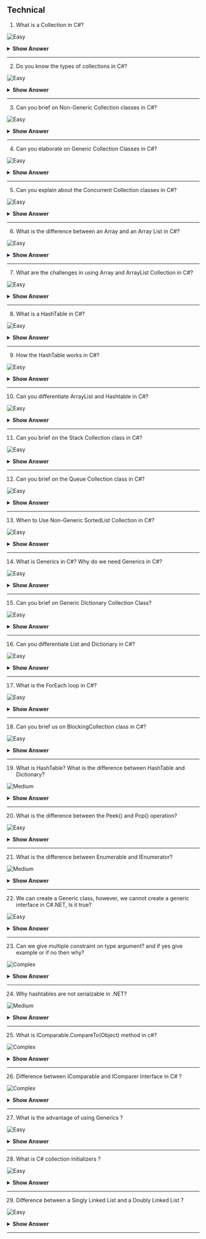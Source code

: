 ## Technical

1. What is a Collection in C#?

![Easy](https://github.com/revaturelabs/interviewquestions/blob/dev/ComplexityTags/simple%20(2).svg)

<details> <summary> <b> Show Answer </b> </summary>

<blockquote> 
    
- The Collections in C# are a set of predefined classes that are present in the `System.Collections` namespace that provides greater capabilities and functionalities.
- The collections in C# are classes that represent a group of objects. With the help of C# Collections, we can perform different types of operations on objects such as Store, Update, Delete, Retrieve, Search, and Sort objects, etc. 
- All the data structure work can be performed by collections in C#. 

</blockquote>

</details>

---

2. Do you know the types of collections in C#?

![Easy](https://github.com/revaturelabs/interviewquestions/blob/dev/ComplexityTags/simple%20(2).svg)

<details> <summary> <b> Show Answer </b> </summary>

<blockquote> 

There are 3 ways to work with collections. The three namespaces are,

- `System.Collections` classes.
- `System.Collections.Generic` classes.
- `System.Collections.Concurrent` classes.

</blockquote>

</details>

---

3. Can you brief on Non-Generic Collection classes in C#?

![Easy](https://github.com/revaturelabs/interviewquestions/blob/dev/ComplexityTags/simple%20(2).svg)

<details> <summary> <b> Show Answer </b> </summary>

<blockquote> 

The Non-Generic collection classes in C# are defined under `System.Collections`classes which operate on objects, and hence can handle any type of data, but not in a safe-type manner. The `System.Collections` namespace contains the following classes:

**ArrayList**: It Implements the `System.Collections.IList` interface using an array whose size is dynamically increased as required.

**Stack**: It represents a simple last-in-first-out (LIFO) non-generic collection of objects.

**Queue**: It represents a first-in, first-out collection of objects.

**HashTable**: It represents a collection of key/value pairs that are organized based on the hash code of the key.

**SortedList**:  It represents a collection of key/value pairs that are sorted by the keys and are accessible by key and by index.

</blockquote>

</details>

---

4. Can you elaborate on Generic Collection Classes in C#?

![Easy](https://github.com/revaturelabs/interviewquestions/blob/dev/ComplexityTags/simple%20(2).svg)

<details> <summary> <b> Show Answer </b> </summary>

<blockquote> 

It provides a generic implementation of standard data structures like linked lists, stacks, queues, and dictionaries. These collection classes are type-safe because they are generic means only those items that are type-compatible with the type of the collection can be stored in a generic collection; it eliminates accidental type mismatches. The `System.Collections.Generic` namespace has the following classes:

`List<T>`: It represents a strongly typed list of objects that can be accessed by index. Provides methods to search, sort, and manipulate lists.

`Stack<T>`: It represents a variable size last-in-first-out (LIFO) collection of instances of the same specified type.

`Queue<T>`: It represents a first-in, first-out collection of objects.

`HashSet<T>`: It represents a set of values. It removes duplicate elements from the collection.

`Dictionary<TKey, TValue>`: It represents a collection of keys and values.

`SortedList<TKey, TValue>`: It represents a collection of key/value pairs that are sorted by key based on the associated `System.Collections.Generic.IComparer` implementation.

`SortedSet<T>`: It represents a collection of objects that are maintained in sorted order.

`SortedDictionary<TKey, TValue>`: It represents a collection of key/value pairs that are sorted on the key.

`LinkedList<T>`: It represents a doubly linked list.

</blockquote>

</details>

---

5. Can you explain about the Concurrent Collection classes in C#?

![Easy](https://github.com/revaturelabs/interviewquestions/blob/dev/ComplexityTags/simple%20(2).svg)

<details> <summary> <b> Show Answer </b> </summary>

<blockquote> 

It provides various threads-safe collection classes that are used in place of the corresponding types in the `System.Collections` and `System.Collections.Generic` namespaces, when multiple threads are accessing the collection simultaneously. The `System.Collections.Concurrent` namespace provides classes for thread-safe operations. Now multiple threads will not create problems for accessing the collection items. The `System.Collections.Concurrent` namespace has the following classes:

`BlockingCollection<T>`: It provides blocking and bounding capabilities for thread-safe collections that implement `System.Collections.Concurrent.IProducerConsumerCollection`.

`ConcurrentBag<T>`: It represents a thread-safe, unordered collection of objects.

`ConcurrentStack<T>`: It represents a thread-safe last-in-first-out (LIFO) collection.

`ConcurrentQueue<T>`: It represents a thread-safe first-in-first-out (FIFO) collection.

`ConcurrentDictionary<TKey, TValue>`: It represents a thread-safe collection of key/value pairs that can be accessed by multiple threads concurrently.

</blockquote>

</details>

---

6. What is the difference between an Array and an Array List in C#?

![Easy](https://github.com/revaturelabs/interviewquestions/blob/dev/ComplexityTags/simple%20(2).svg)

<details> <summary> <b> Show Answer </b> </summary>

<blockquote> 

- The ArrayList collection in C# is very much like the Arrays data type. The major difference between them is the **dynamic nature** of the non-generic collection ArrayList. 
- For arrays, we need to define the size i.e. the number of elements that the array can hold at the time of array declaration. But in the case of the ArrayList collection in C#, this does not need to be done beforehand. Elements can be added or removed from the Array List collection at any point in time.

</blockquote>

</details>

---

7. What are the challenges in using Array and ArrayList Collection in C#? 

![Easy](https://github.com/revaturelabs/interviewquestions/blob/dev/ComplexityTags/simple%20(2).svg)

<details> <summary> <b> Show Answer </b> </summary>

<blockquote> 

In the case of Array and ArrayList in C#, we access the elements from the collection using the index position. The index position of the elements starts from zero (0) to the number of elements – 1. But it is very difficult to remember the index position of the element to access the values.

**For example**, let us say we have an employee array that contains the name, address, mobile, dept no, email id, employee id, salary, location, etc. Now if we need to know the email id or dept number of the employee then it is very difficult to use the index position.

</blockquote>

</details>

---

8. What is a HashTable in C#?

![Easy](https://github.com/revaturelabs/interviewquestions/blob/dev/ComplexityTags/simple%20(2).svg)

<details> <summary> <b> Show Answer </b> </summary>

<blockquote> 

The Hashtable in C# is a Non-Generic Collection that stores the element in the form of “Key-Value Pairs”. The data in the Hashtable are organized based on the hash code of the key. The key can be of any data type. Once we created the Hashtable collection, then we can access the elements by using the keys. The Hashtable class comes under the `System.Collections` namespace.

The Hashtable computes a hash code for each key. Then it uses that hash code to look up the elements very quickly which increases the performance of the application.

</blockquote>

</details>

---

9. How the HashTable works in C#?

![Easy](https://github.com/revaturelabs/interviewquestions/blob/dev/ComplexityTags/simple%20(2).svg)

<details> <summary> <b> Show Answer </b> </summary>

<blockquote> 

When we add elements to a hashtable like string, int, or complex types, then it converts the key data which can be a string, integer, numeric, or anything in the world into simple hash integer values so that lookup can be easy. Once the conversion is done, then the data will be added to the hashtable. collection.

**Note**: The performance of the hashtable is less as compared to the ArrayList because of this key conversion (converting the key to an integer hashcode).

</blockquote>

</details>

---

10. Can you differentiate ArrayList and Hashtable in C#?

![Easy](https://github.com/revaturelabs/interviewquestions/blob/dev/ComplexityTags/simple%20(2).svg)

<details> <summary> <b> Show Answer </b> </summary>

<blockquote> 

**Lookup**: ArrayList can be only looked up via the index number which is generated internally. Hashtable can be looked up by a custom-defined key.
**Performance**: ArrayList is faster than hashtable because of extra tasks performed in hashtables i.e., hashing.
**Scenario**: If you want a key lookup use hashtable. If you just want to add and browser through a collection, then use ArrayList.

</blockquote>

</details>

---

11. Can you brief on the Stack Collection class in C#?

![Easy](https://github.com/revaturelabs/interviewquestions/blob/dev/ComplexityTags/simple%20(2).svg)

<details> <summary> <b> Show Answer </b> </summary>

<blockquote> 

- In C#, stacks are used to store a collection of objects in a LIFO (Last in, First out) style, i.e., the element which added last will come out first.
-By using the `Push()` method, we can add elements to a stack.
- The `Pop()` method will remove and return the topmost element from the stack.
- The `Peek()` method will return the last (top-most) inserted element of the stack, and it won’t delete the element from the stack.
- The capacity of a Stack is the number of elements the Stack can hold. As we add elements to a Stack, the capacity of the stack is automatically increased.
- The Stack Collection in C# allows both null and duplicate values.

</blockquote>

</details>

---

12. Can you brief on the Queue Collection class in C#?

![Easy](https://github.com/revaturelabs/interviewquestions/blob/dev/ComplexityTags/simple%20(2).svg)

<details> <summary> <b> Show Answer </b> </summary>

<blockquote> 

- In C#, Queues are used to store a collection of objects in a FIFO (First in, First out) style, i.e., the element which is added first will remove first.
- By using the `Enqueue()` method, we can add elements at the end of the queue.
- The `Dequeue()` method will remove and return the first element from the queue.
- The queue `Peek()` method will always return the first element of the queue, and it won’t delete elements from the queue.

</blockquote>

</details>

---

13. When to Use Non-Generic SortedList Collection in C#?

![Easy](https://github.com/revaturelabs/interviewquestions/blob/dev/ComplexityTags/simple%20(2).svg)

<details> <summary> <b> Show Answer </b> </summary>

<blockquote> 

- The Non-Generic SortedList Collection is a powerful tool for performing quick manipulation of key-value data in an orderly manner. But there are certain scenarios where this class may not be suitable. For example, by its nature, a SortedList must always be sorted. 
- Therefore, whenever we add a new key-value pair to the list or remove a key-value pair from the SortedList, then it must sort itself to ensure that all elements are in the right order. This becomes more expensive as we increase the number of elements in our SortedList.

**Note:** We should only use SortedList when we want to handle smaller collections that need to be sorted at all times.

</blockquote>

</details>

---

14. What is Generics in C#? Why do we need Generics in C#?

![Easy](https://github.com/revaturelabs/interviewquestions/blob/dev/ComplexityTags/simple%20(2).svg)

<details> <summary> <b> Show Answer </b> </summary>

<blockquote> 

- The Generics allow us to define classes and methods which are decoupled from the data type otherwise we can also say that the Generics allow us to create classes using angular brackets specifying the data type of its members. At compilation time, these angular brackets are going to be replaced with some specific data types. In C#, the Generics can be applied to:

- Interface
- Abstract class
- Class
- Method
- Static method
- Property
- Event
- Delegates

</blockquote>

</details>

---

15. Can you brief on Generic Dictionary Collection Class?

![Easy](https://github.com/revaturelabs/interviewquestions/blob/dev/ComplexityTags/simple%20(2).svg)

<details> <summary> <b> Show Answer </b> </summary>

<blockquote> 

- A dictionary is a collection of key-value pairs.
- The Dictionary Generic Collection class is present in System.Collections.Generic namespace.
- When creating a dictionary, we need to specify the type for the key as well as the type for the value.
- The fastest way to find a value in a dictionary is by using the keys.
- Keys in a dictionary must be unique.

</blockquote>

</details>

---

16. Can you differentiate List and Dictionary in C#?

![Easy](https://github.com/revaturelabs/interviewquestions/blob/dev/ComplexityTags/simple%20(2).svg)

<details> <summary> <b> Show Answer </b> </summary>

<blockquote> 

- Both lists and dictionaries belong to Generics collections that are used to store collections of data.
- Both Dictionary `<TKey, TValue>` and List `<T>` are similar both have random access data structures on top of the .NET framework. 
- The Dictionary is based on a hash table which means it uses a hash lookup, which is an efficient algorithm to look up things, on the other hand, a list, has to go and check element by element until it finds the result from the beginning.
- When comparing with the List data structure, the dictionary always has a fixed lookup time.

</blockquote>

</details>

---

17. What is the ForEach loop in C#?

![Easy](https://github.com/revaturelabs/interviewquestions/blob/dev/ComplexityTags/simple%20(2).svg)

<details> <summary> <b> Show Answer </b> </summary>

<blockquote> 

- The foreach loop in C# is used to iterate over the elements of a collection. Here, the collection may be an array or a list or a dictionary, etc. As per the name i.e. foreach, it executes the loop body for each element present in the array or collection.

- In C#, the foreach loop iterates collection types such as Array, ArrayList, List, Hashtable, Dictionary, etc. It can be used with any type that implements the `IEnumerable` interface.

**Syntax**:

```C#
foreach(datatype var_name in collection_variable)
{
    //statements
}
```

</blockquote>

</details>

---

18. Can you brief us on BlockingCollection class in C#?

![Easy](https://github.com/revaturelabs/interviewquestions/blob/dev/ComplexityTags/simple%20(2).svg)

<details> <summary> <b> Show Answer </b> </summary>

<blockquote> 

`BlockingCollection<T>` is a thread-safe collection class that provides the following features:

- An implementation of the Producer-Consumer pattern.
- Concurrent adding and taking of items from multiple threads.
- Optional maximum capacity.
- Insertion and removal operations block when the collection is empty or full.
- Insertion and removal “try” operations that do not block or that block up to a specified period.
- Encapsulates any collection type that implements `IProducerConsumerCollection<T>`

</blockquote>

</details>

---
    
19. What is HashTable? What is the difference between HashTable and Dictionary?

![Medium](https://github.com/revaturelabs/interviewquestions/blob/dev/ComplexityTags/Medium%20(2).svg)

<details> <summary> <b> Show Answer </b> </summary>

<blockquote> 

 The Hashtable in C# is a collection that stores the element in the form of “Key-Value" Pairs.
 Both Dictionary and Hashtable in C# are used to hold data as a collection of key-value pairs. But Dictionary is a generic type collection while Hashtable is a non-generic  type collection.
 Dictionary is defined in System.Collections.Generic namespace while HashTable is defined in the System.Collection namespace.
 In Dictionary you must have to specify the "key" name but the HashTable generates the hash code internally.

</blockquote>

</details>

---    
    
20. What is the difference between the Peek() and Pop() operation?

![Easy](https://github.com/revaturelabs/interviewquestions/blob/dev/ComplexityTags/simple%20(2).svg)

<details> <summary> <b> Show Answer </b> </summary>

<blockquote> 

 Pop(): The Pop() method returns the last element and removes it from a stack. So the pop() method is used to remove and return the object at the top of the Stack. 
 Peek():  The peek() method is used to return the object from the top of the Stack without removing it. So the Peek() method returns the lastly added value from the stack  but does not remove it.

</blockquote>

</details>

---       
    
21. What is the difference between Enumerable and IEnumerator?

![Medium](https://github.com/revaturelabs/interviewquestions/blob/dev/ComplexityTags/Medium%20(2).svg)

<details> <summary> <b> Show Answer </b> </summary>

<blockquote> 
    
IEnumerable and IEnumerator both are interfaces in C#.

IEnumerable is an interface defining a single method GetEnumerator() that returns an IEnumerator interface.

This works for readonly access to a collection that implements that IEnumerable can be used with a foreach statement.

</blockquote>

</details>

---   
    
22. We can create a Generic class, however, we cannot create a generic interface in C#.NET, Is it true?

![Easy](https://github.com/revaturelabs/interviewquestions/blob/dev/ComplexityTags/simple%20(2).svg)

<details> <summary> <b> Show Answer </b> </summary>

<blockquote> 

No it is false, We can also create Generic Interfaces.

</blockquote>

</details>

---    
    
23. Can we give multiple constraint on type argument? and if yes give example or if no then why?

![Complex](https://github.com/revaturelabs/interviewquestions/blob/dev/ComplexityTags/Complex%20(2).svg)

<details> <summary> <b> Show Answer </b> </summary>

<blockquote> 

 Yes we can give multiple constraint on type argument.
 
    Example:
      public class MyContainer<T> where T: class, IComparable
      {
                  //Insert code here
  }
    
  On the aove Class MyContainer requires that its type argument must be a reference type and it must implement IComparable interface.


</blockquote>

</details>

---    
    
24. Why hashtables are not serialzable in .NET?

![Medium](https://github.com/revaturelabs/interviewquestions/blob/dev/ComplexityTags/Medium%20(2).svg)

<details> <summary> <b> Show Answer </b> </summary>

<blockquote> 

The XmlSerializer cannot process classes implementing the Idictionary interface due to the fact that a hashtable does not have a counterpart in the XSD type system. The only solution is to implement a custom hashtable that does not implement theIDictionary interface.

</blockquote>

</details>

---   
    
25. What is IComparable.CompareTo(Object) method in c#?

![Complex](https://github.com/revaturelabs/interviewquestions/blob/dev/ComplexityTags/Complex%20(2).svg)

<details> <summary> <b> Show Answer </b> </summary>

<blockquote> 

Compares the current instance with another object of the same type and returns an integer that indicates whether the current instance precedes, follows, or occurs in the same position in the sort order as the other object.

public int CompareTo (object? obj);

</blockquote>

</details>

---    
    
26. Difference between IComparable and IComparer Interface in C# ?

![Complex](https://github.com/revaturelabs/interviewquestions/blob/dev/ComplexityTags/Complex%20(2).svg)

<details> <summary> <b> Show Answer </b> </summary>

<blockquote> 

IComparable has a method named as CompareTo & has only 1 parameter. Because it compares the current object with the next object which is coming as a parameter. Hence current object CompareTo next object.
But IComparer has 2 parameters because we are going to pass both of the objects as arguments. Hence method name is Compare: saying Compare the first parameter with the second parameter.

</blockquote>

</details>

---   
    
27. What is the advantage of using Generics ?

![Easy](https://github.com/revaturelabs/interviewquestions/blob/dev/ComplexityTags/simple%20(2).svg)

<details> <summary> <b> Show Answer </b> </summary>

<blockquote> 
    
It helps you to maximize code reuse, type safety, and performance.
    
You can create your own generic interfaces, classes, methods, events, and delegates.

You may create generic classes constrained to enable access to methods on particular data types.

You may get information on the types used in a generic data type at run-time by means of reflection.

</blockquote>

</details>

---   
    
28. What is C# collection initializers ?

![Easy](https://github.com/revaturelabs/interviewquestions/blob/dev/ComplexityTags/simple%20(2).svg)

<details> <summary> <b> Show Answer </b> </summary>

<blockquote> 

Collection initializers allow to specify elements to the collection during the object creation insice the {} brackets.

Program.cs
var vals = new List<int>() { 1, 2, 3, 4, 5, 6, 7 };

int sum = vals.Sum();
Console.WriteLine(sum);

</blockquote>

</details>

---   
    
29. Difference between a Singly Linked List and a Doubly Linked List ?

![Easy](https://github.com/revaturelabs/interviewquestions/blob/dev/ComplexityTags/simple%20(2).svg)

<details> <summary> <b> Show Answer </b> </summary>

<blockquote> 

A Singly-Linked List contains a pointer to only its next node whereas a Doubly-Linked List contains a pointer to both its next as well as previous node.

</blockquote>

</details>

---    
    
    

